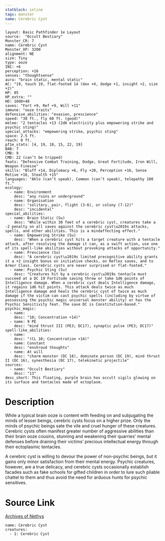 ```yaml
---
statblock: inline
tags: monster
name: Cerebric Cyst
---
```

```statblock
layout: Basic Pathfinder 1e Layout
source:  "Occult Bestiary"
Monster_CR: 7
name: Cerebric Cyst
Monster_XP: 3200
alignment: NE
size: Tiny
type: ooze
INI: +6
perception: +16
senses: "thoughtsense"
aura: "brain static, mental static"
AC: "19, touch 19, flat-footed 14 (dex +4, dodge +1, insight +2, size +2)"
HP: 85
HP_extra: ""
HD: 10d8+40
saves: "Fort +9, Ref +9, Will +11"
immune: "ooze traits"
defensive_abilities: "evasion, prescience"
speed: "30 ft., fly 60 ft. (good)"
melee: "2 tentacles +13 (2d6 electricity plus empowering strike and psychic sting)"
special_attacks: "empowering strike, psychic sting"
space: 2.5 ft.
reach: 0 ft.
pf1e_stats: [4, 19, 18, 15, 22, 19]
BAB: 7
CMB: 9
CMD: 22 (can’t be tripped)
feats: "Defensive Combat Training, Dodge, Great Fortitude, Iron Will, Weapon Finesse"
skills: "Bluff +14, Diplomacy +6, Fly +20, Perception +16, Sense Motive +16, Stealth +15"
languages: "Aklo (can’t speak), Common (can’t speak), telepathy 100 ft."
ecology:
  - name: Environment
    desc: "any ruins or underground"
  - name: Organisation
    desc: "solitary, pair, flight (3-6), or colony (7-12)"
    desc: "incidental"
special_abilities:
  - name: Brain Static (Su)
    desc: "While within 30 feet of a cerebric cyst, creatures take a -2 penalty on all saves against the cerebric cyst\u2019s attacks, spells, and other abilities. This is a mindaffecting effect."
  - name: Empowering Strike (Su)
    desc: "When a cerebric cyst hits a target creature with a tentacle attack, after resolving the damage it can, as a swift action, use one of its spell-like abilities without provoking attacks of opportunity."
  - name: Prescience (Su)
    desc: "A cerebric cyst\u2019s limited precognitive ability grants it a +2 insight bonus on initiative checks, on Reflex saves, and to Armor Class. Cerebric cysts are never surprised or flat-footed."
  - name: Psychic Sting (Su)
    desc: "Creatures hit by a cerebric cyst\u2019s tentacle must succeed at a DC 19 Fortitude saving throw or take 1d6 points of Intelligence damage. When a cerebric cyst deals Intelligence damage, it regains 1d6 hit points. This attack deals twice as much Intelligence damage and heals the cerebric cyst of twice as much damage if the victim can cast psychic spells (including by virtue of possessing the psychic magic universal monster ability) or has the Psychic Sensitivity feat. The save DC is Constitution-based."
psychic_magic:
  - name:
    desc: "10; Concentration +14)"
  - name: 9 PE
    desc: "mind thrust III (PE3; DC17), synaptic pulse (PE3; DC17)"
spell-like_abilities:
  - name:
    desc: "(CL 10; Concentration +14)"
  - name: Constant
    desc: "enshroud thoughts"
  - name: At will
    desc: "charm monster (DC 18), dominate person (DC 19), mind thrust II (DC 16), synesthesia (DC 17), telekinetic projectile"
sources:
  - name: "Occult Bestiary"
    desc: "13"
desc_short: This floating, purple brain has occult sigils glowing on its surface and tentacles made of ectoplasm.
```
# Description
While a typical brain ooze is content with feeding on and subjugating the minds of lesser beings, cerebric cysts focus on a higher prize. Only the minds of psychic beings sate the vile and cruel hunger of these creatures. Cerebric cysts often manifest greater number of aggressive abilities than their brain ooze cousins, stunning and weakening their quarries’ mental defenses before draining their victims’ precious intellectual energy through their ectoplasmic tentacles.

A cerebric cyst is willing to devour the power of non-psychic beings, but it gains only minor satisfaction from their mental energy. Psychic creatures, however, are a true delicacy, and cerebric cysts occasionally establish facades such as fake schools for gifted children in order to lure such pliable chattel to them and thus avoid the need for arduous hunts for psychic sensitives.
# Source Link
[Archives of Nethys](https://aonprd.com/MonsterDisplay.aspx?ItemName=Cerebric%20Cyst)
```encounter-table
name: Cerebric Cyst
creatures:
  - 1: Cerebric Cyst
```
